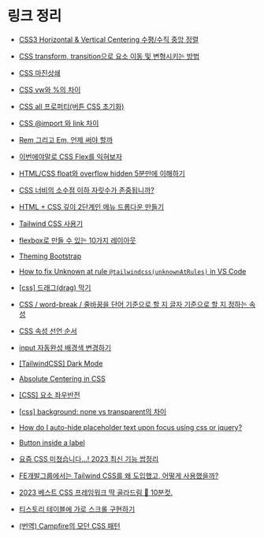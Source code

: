 # 링크 정리

- [CSS3 Horizontal & Vertical Centering 수평/수직 중앙 정렬](https://poiemaweb.com/css3-centering)

- [CSS transform, transition으로 요소 이동 및 변형시키는 방법](https://codingbroker.tistory.com/54)

- [CSS 마진상쇄](https://velog.io/@raram2/CSS-%EB%A7%88%EC%A7%84-%EC%83%81%EC%87%84Margin-collapsing-%EC%9B%90%EB%A6%AC-%EC%99%84%EB%B2%BD-%EC%9D%B4%ED%95%B4)

- [CSS vw와 %의 차이](https://programming119.tistory.com/93)

- [CSS all 프로퍼티(버튼 CSS 초기화)](https://velog.io/@dev_cecy/HTML-CSS-%EC%9A%94%EC%86%8C%EC%9D%98-%EB%AA%A8%EB%93%A0-%EC%86%8D%EC%84%B1%EC%9D%84-%EC%B4%88%EA%B8%B0%ED%99%94-%EC%8B%9C%EC%BC%9C%EC%A3%BC%EB%8A%94-all-%EC%86%8D%EC%84%B1)

- [CSS @import 와 link 차이](http://egloos.zum.com/seye2/v/2319809)

- [Rem 그리고 Em, 언제 써야 할까](https://webdesign.tutsplus.com/ko/tutorials/comprehensive-guide-when-to-use-em-vs-rem--cms-23984)

- [이번에야말로 CSS Flex를 익혀보자](https://studiomeal.com/archives/197)

- [HTML/CSS float와 overflow hidden 5분만에 이해하기](https://1duri1.tistory.com/249)

- [CSS 너비의 소수점 이하 자릿수가 존중됩니까?](https://stackoverflow.com/questions/4308989/are-the-decimal-places-in-a-css-width-respected)

- [HTML + CSS 깊이 2단계인 메뉴 드롭다운 만들기](https://rgy0409.tistory.com/2962)

- [Tailwind CSS 사용기](https://fe-developers.kakaoent.com/2022/220303-tailwind-tips/)

- [flexbox로 만들 수 있는 10가지 레이아웃](https://wit.nts-corp.com/2018/07/27/5274)

- [Theming Bootstrap](https://getbootstrap.com/docs/4.0/getting-started/theming/)

- [How to fix Unknown at rule `@tailwindcss(unknownAtRules)` in VS Code](https://flaviocopes.com/fix-unknown-at-rule-tailwind/)

- [[css] 드래그(drag) 막기](https://fresh-mint.tistory.com/entry/css-%EB%93%9C%EB%9E%98%EA%B7%B8-%EB%B0%A9%EC%A7%80)

- [CSS / word-break / 줄바꿈을 단어 기준으로 할 지 글자 기준으로 할 지 정하는 속성](https://www.codingfactory.net/10658)

- [CSS 속성 선언 순서](https://uxkm.io/publishing/css/03-cssMiddleclass/10-css_attr_rule#gsc.tab=0)

- [input 자동완성 배경색 변경하기](https://maybe-b50.tistory.com/102)

- [[TailwindCSS] Dark Mode](https://tailwindcss.com/docs/dark-mode)

- [Absolute Centering in CSS](https://medium.com/front-end-weekly/absolute-centering-in-css-ea3a9d0ad72e)

- [[CSS] 요소 좌우반전](https://gurtn.tistory.com/87)

- [[css] background: none vs transparent의 차이](https://mong-blog.tistory.com/entry/css-background-none-vs-transparent%EC%9D%98-%EC%B0%A8%EC%9D%B4)

- [How do I auto-hide placeholder text upon focus using css or jquery?](https://stackoverflow.com/questions/9707021/how-do-i-auto-hide-placeholder-text-upon-focus-using-css-or-jquery)

- [Button inside a label](https://stackoverflow.com/questions/37504383/button-inside-a-label)

- [요즘 CSS 미쳤습니다...! 2023 최신 기능 쌉정리](https://www.youtube.com/watch?v=HZIcTZABMuc)

- [FE개발그룹에서는 Tailwind CSS를 왜 도입했고, 어떻게 사용했을까?](https://fe-developers.kakaoent.com/2022/221013-tailwind-and-design-system/)

- [2023 베스트 CSS 프레임워크 딱 골라드림 👑 10분컷.](https://www.youtube.com/watch?v=FRSUP2sbgTY)

- [티스토리 테이블에 가로 스크롤 구현하기](https://hangyojung.tistory.com/93)

- [(번역) Campfire의 모던 CSS 패턴](https://velog.io/@superlipbalm/modern-css-patterns-and-techniques-in-campfire?utm_source=substack&utm_medium=email)
